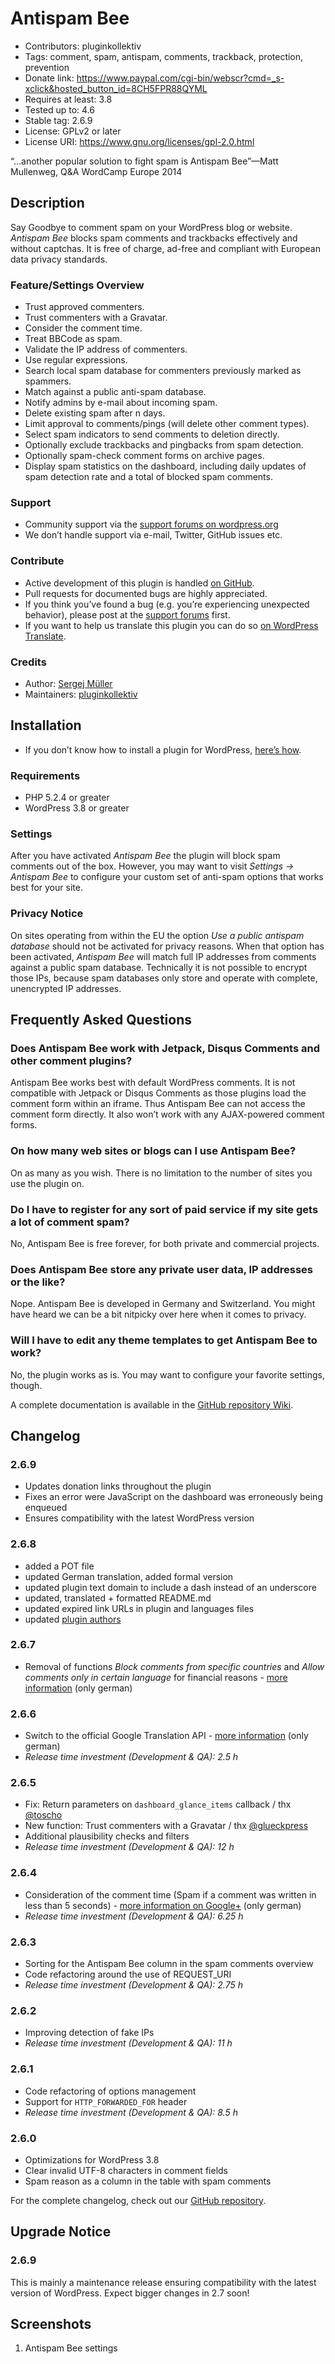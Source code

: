 # Antispam Bee #
* Contributors:      pluginkollektiv
* Tags:              comment, spam, antispam, comments, trackback, protection, prevention
* Donate link:       https://www.paypal.com/cgi-bin/webscr?cmd=_s-xclick&hosted_button_id=8CH5FPR88QYML
* Requires at least: 3.8
* Tested up to:      4.6
* Stable tag:        2.6.9
* License:           GPLv2 or later
* License URI:       https://www.gnu.org/licenses/gpl-2.0.html

“…another popular solution to fight spam is Antispam Bee”—Matt Mullenweg, Q&A WordCamp Europe 2014

## Description ##
Say Goodbye to comment spam on your WordPress blog or website. *Antispam Bee* blocks spam comments and trackbacks effectively and without captchas. It is free of charge, ad-free and compliant with European data privacy standards.

### Feature/Settings Overview ###
* Trust approved commenters.
* Trust commenters with a Gravatar.
* Consider the comment time.
* Treat BBCode as spam.
* Validate the IP address of commenters.
* Use regular expressions.
* Search local spam database for commenters previously marked as spammers.
* Match against a public anti-spam database.
* Notify admins by e-mail about incoming spam.
* Delete existing spam after n days.
* Limit approval to comments/pings (will delete other comment types).
* Select spam indicators to send comments to deletion directly.
* Optionally exclude trackbacks and pingbacks from spam detection.
* Optionally spam-check comment forms on archive pages.
* Display spam statistics on the dashboard, including daily updates of spam detection rate and a total of blocked spam comments.

### Support ###
* Community support via the [support forums on wordpress.org](https://wordpress.org/support/plugin/antispam-bee)
* We don’t handle support via e-mail, Twitter, GitHub issues etc.

### Contribute ###
* Active development of this plugin is handled [on GitHub](https://github.com/pluginkollektiv/antispam-bee).
* Pull requests for documented bugs are highly appreciated.
* If you think you’ve found a bug (e.g. you’re experiencing unexpected behavior), please post at the [support forums](https://wordpress.org/support/plugin/antispam-bee) first.
* If you want to help us translate this plugin you can do so [on WordPress Translate](https://translate.wordpress.org/projects/wp-plugins/antispam-bee).

### Credits ###
* Author: [Sergej Müller](https://sergejmueller.github.io/)
* Maintainers: [pluginkollektiv](http://pluginkollektiv.org)

## Installation ##
* If you don’t know how to install a plugin for WordPress, [here’s how](http://codex.wordpress.org/Managing_Plugins#Installing_Plugins).

### Requirements ###
* PHP 5.2.4 or greater
* WordPress 3.8 or greater

### Settings ###
After you have activated *Antispam Bee* the plugin will block spam comments out of the box. However, you may want to visit *Settings → Antispam Bee* to configure your custom set of anti-spam options that works best for your site.

### Privacy Notice ###
On sites operating from within the EU the option *Use a public antispam database* should not be activated for privacy reasons. When that option has been activated, *Antispam Bee* will match full IP addresses from comments against a public spam database. Technically it is not possible to encrypt those IPs, because spam databases only store and operate with complete, unencrypted IP addresses.

## Frequently Asked Questions ##

### Does Antispam Bee work with Jetpack, Disqus Comments and other comment plugins? ###
Antispam Bee works best with default WordPress comments. It is not compatible with Jetpack or Disqus Comments as those plugins load the comment form within an iframe. Thus Antispam Bee can not access the comment form directly.
It also won’t work with any AJAX-powered comment forms.

### On how many web sites or blogs can I use Antispam Bee? ###
On as many as you wish. There is no limitation to the number of sites you use the plugin on.

### Do I have to register for any sort of paid service if my site gets a lot of comment spam? ###
No, Antispam Bee is free forever, for both private and commercial projects.

### Does Antispam Bee store any private user data, IP addresses or the like? ###
Nope. Antispam Bee is developed in Germany and Switzerland. You might have heard we can be a bit nitpicky over here when it comes to privacy.

### Will I have to edit any theme templates to get Antispam Bee to work? ###
No, the plugin works as is. You may want to configure your favorite settings, though.

A complete documentation is available in the [GitHub repository Wiki](https://github.com/pluginkollektiv/antispam-bee/wiki).

## Changelog ##

### 2.6.9 ###
   * Updates donation links throughout the plugin
   * Fixes an error were JavaScript on the dashboard was erroneously being enqueued
   * Ensures compatibility with the latest WordPress version

### 2.6.8 ###
   * added a POT file
   * updated German translation, added formal version
   * updated plugin text domain to include a dash instead of an underscore
   * updated, translated + formatted README.md
   * updated expired link URLs in plugin and languages files
   * updated [plugin authors](https://gist.github.com/glueckpress/f058c0ab973d45a72720)

### 2.6.7 ###
   * Removal of functions *Block comments from specific countries* and *Allow comments only in certain language* for financial reasons - [more information](https://plus.google.com/u/0/+SergejMüller/posts/ZyquhoYjUyF) (only german)

### 2.6.6 ###
   * Switch to the official Google Translation API - [more information](https://plus.google.com/u/0/+SergejMüller/posts/ZyquhoYjUyF) (only german)
   * *Release time investment (Development & QA): 2.5 h*

### 2.6.5 ###
   * Fix: Return parameters on `dashboard_glance_items` callback / thx [@toscho](https://twitter.com/toscho)
   * New function: Trust commenters with a Gravatar / thx [@glueckpress](https://twitter.com/glueckpress)
   * Additional plausibility checks and filters
   * *Release time investment (Development & QA): 12 h*

### 2.6.4 ###
   * Consideration of the comment time (Spam if a comment was written in less than 5 seconds) - [more information on Google+](https://plus.google.com/+SergejMüller/posts/73EbP6F1BgC) (only german)
   * *Release time investment (Development & QA): 6.25 h*

### 2.6.3 ###
   * Sorting for the Antispam Bee column in the spam comments overview
   * Code refactoring around the use of REQUEST_URI
   * *Release time investment (Development & QA): 2.75 h*

### 2.6.2 ###
   * Improving detection of fake IPs
   * *Release time investment (Development & QA): 11 h*

### 2.6.1 ###
   * Code refactoring of options management
   * Support for `HTTP_FORWARDED_FOR` header
   * *Release time investment (Development & QA): 8.5 h*

### 2.6.0 ###
   * Optimizations for WordPress 3.8
   * Clear invalid UTF-8 characters in comment fields
   * Spam reason as a column in the table with spam comments

For the complete changelog, check out our [GitHub repository](https://github.com/pluginkollektiv/antispam-bee).

## Upgrade Notice ##

### 2.6.9 ###

This is mainly a maintenance release ensuring compatibility with the latest version of WordPress. Expect bigger changes in 2.7 soon!

## Screenshots ##
1. Antispam Bee settings
